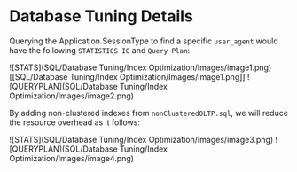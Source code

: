 # Database Tuning Details

Querying the Application.SessionType to find a specific `user_agent` would have the following `STATISTICS IO` and `Query Plan`:

![STATS](SQL/Database Tuning/Index Optimization/Images/image1.png)
[[SQL/Database Tuning/Index Optimization/Images/image1.png]]
![QUERYPLAN](SQL/Database Tuning/Index Optimization/Images/image2.png)

By adding non-clustered indexes from `nonClusteredOLTP.sql`, we will reduce the resource overhead as it follows:

![STATS](SQL/Database Tuning/Index Optimization/Images/image3.png)
![QUERYPLAN](SQL/Database Tuning/Index Optimization/Images/image4.png)
